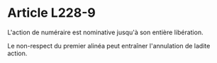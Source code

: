 # Article L228-9

L'action de numéraire est nominative jusqu'à son entière libération.

Le non-respect du premier alinéa peut entraîner l'annulation de ladite action.
